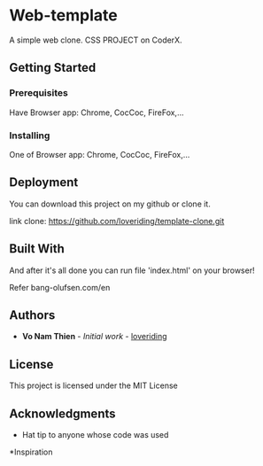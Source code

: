 # Web-template

A simple web clone. CSS PROJECT on CoderX.

## Getting Started

### Prerequisites

Have Browser app: Chrome, CocCoc, FireFox,...

### Installing
One of Browser app: Chrome, CocCoc, FireFox,...

## Deployment

You can download this project on my github or clone it.

link clone: https://github.com/loveriding/template-clone.git 

## Built With

And after it's all done you can run file 'index.html' on your browser!

Refer bang-olufsen.com/en 

## Authors

* **Vo Nam Thien** - *Initial work* - [loveriding](https://github.com/loveriding)

## License

This project is licensed under the MIT License

## Acknowledgments

* Hat tip to anyone whose code was used

*Inspiration 
